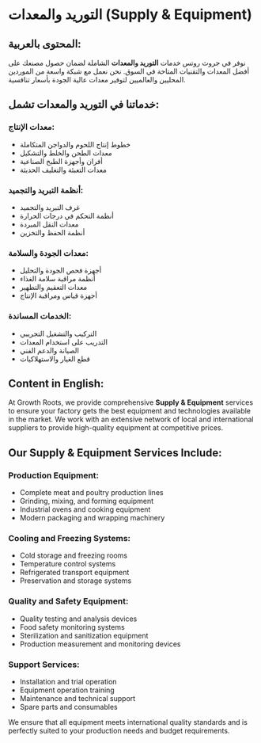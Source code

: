 # التوريد والمعدات (Supply & Equipment)

## المحتوى بالعربية:

نوفر في جروث روتس خدمات **التوريد والمعدات** الشاملة لضمان حصول مصنعك على أفضل المعدات والتقنيات المتاحة في السوق. نحن نعمل مع شبكة واسعة من الموردين المحليين والعالميين لتوفير معدات عالية الجودة بأسعار تنافسية.

## خدماتنا في التوريد والمعدات تشمل:

### معدات الإنتاج:
- خطوط إنتاج اللحوم والدواجن المتكاملة
- معدات الطحن والخلط والتشكيل
- أفران وأجهزة الطبخ الصناعية
- معدات التعبئة والتغليف الحديثة

### أنظمة التبريد والتجميد:
- غرف التبريد والتجميد
- أنظمة التحكم في درجات الحرارة
- معدات النقل المبردة
- أنظمة الحفظ والتخزين

### معدات الجودة والسلامة:
- أجهزة فحص الجودة والتحليل
- أنظمة مراقبة سلامة الغذاء
- معدات التعقيم والتطهير
- أجهزة قياس ومراقبة الإنتاج

### الخدمات المساندة:
- التركيب والتشغيل التجريبي
- التدريب على استخدام المعدات
- الصيانة والدعم الفني
- قطع الغيار والاستهلاكيات

## Content in English:

At Growth Roots, we provide comprehensive **Supply & Equipment** services to ensure your factory gets the best equipment and technologies available in the market. We work with an extensive network of local and international suppliers to provide high-quality equipment at competitive prices.

## Our Supply & Equipment Services Include:

### Production Equipment:
- Complete meat and poultry production lines
- Grinding, mixing, and forming equipment
- Industrial ovens and cooking equipment
- Modern packaging and wrapping machinery

### Cooling and Freezing Systems:
- Cold storage and freezing rooms
- Temperature control systems
- Refrigerated transport equipment
- Preservation and storage systems

### Quality and Safety Equipment:
- Quality testing and analysis devices
- Food safety monitoring systems
- Sterilization and sanitization equipment
- Production measurement and monitoring devices

### Support Services:
- Installation and trial operation
- Equipment operation training
- Maintenance and technical support
- Spare parts and consumables

We ensure that all equipment meets international quality standards and is perfectly suited to your production needs and budget requirements.